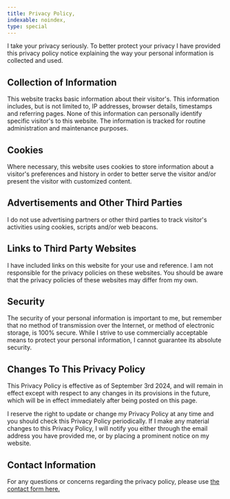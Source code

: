 ```yaml
---
title: Privacy Policy,
indexable: noindex,
type: special
---
```


I take your privacy seriously. To better protect your privacy I have provided this privacy policy notice explaining the way your personal information is collected and used.


## Collection of Information

This website tracks basic information about their visitor's. This information includes, but is not limited to, IP addresses, browser details, timestamps and referring pages. None of this information can personally identify specific visitor's to this website. The information is tracked for routine administration and maintenance purposes.


## Cookies

Where necessary, this website uses cookies to store information about a visitor's preferences and history in order to better serve the visitor and/or present the visitor with customized content.


## Advertisements and Other Third Parties

I do not use advertising partners or other third parties to track visitor's activities using cookies, scripts and/or web beacons.


## Links to Third Party Websites

I have included links on this website for your use and reference. I am not responsible for the privacy policies on these websites. You should be aware that the privacy policies of these websites may differ from my own.


## Security

The security of your personal information is important to me, but remember that no method of transmission over the Internet, or method of electronic storage, is 100% secure. While I strive to use commercially acceptable means to protect your personal information, I cannot guarantee its absolute security.


## Changes To This Privacy Policy

This Privacy Policy is effective as of September 3rd 2024, and will remain in effect except with respect to any changes in its provisions in the future, which will be in effect immediately after being posted on this page.

I reserve the right to update or change my Privacy Policy at any time and you should check this Privacy Policy periodically. If I make any material changes to this Privacy Policy, I will notify you either through the email address you have provided me, or by placing a prominent notice on my website.


## Contact Information

For any questions or concerns regarding the privacy policy, please use [the contact form here.](/#contact)